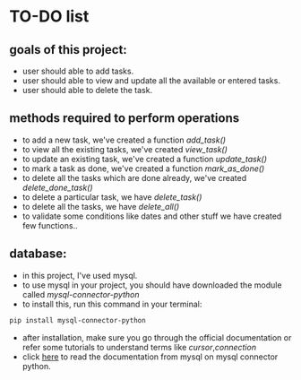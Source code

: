 # TO-DO list
## goals of this project:
- user should able to add tasks.
- user should able to view and update all the available or entered tasks.
- user should able to delete the task.
## methods required to perform operations
- to add a new task, we've created a function *add_task()*
- to view all the existing tasks, we've created *view_task()*
- to update an existing task, we've created a function *update_task()*
- to mark a task as done, we've created a function *mark_as_done()*
- to delete all the tasks which are done already, we've created *delete_done_task()*
- to delete a particular task, we have *delete_task()*
- to delete all the tasks, we have *delete_all()*
- to validate some conditions like dates and other stuff we have created few functions..
## database:
- in this project, I've used mysql.
- to use mysql in your project, you should have downloaded the module called *mysql-connector-python*
- to install this, run this command in your terminal:
```sh
pip install mysql-connector-python
```
- after installation, make sure you go through the official documentation or refer some tutorials to understand terms like *cursor*,*connection*
- click [here](https://dev.mysql.com/doc/connector-python/en/connector-python-api-mysqlconnection.html) to read the documentation from mysql on mysql connector python.
